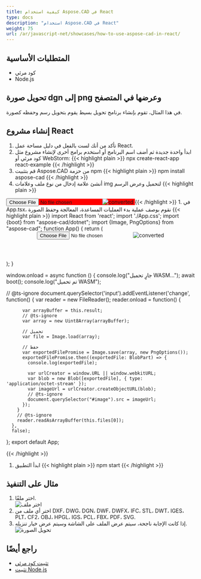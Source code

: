 ```yaml
---
title: كيفية استخدام Aspose.CAD في React
type: docs
description: "استخدام Aspose.CAD في React"
weight: 75
url: /ar/javascript-net/showcases/how-to-use-aspose-cad-in-react/
---
```


## المتطلبات الأساسية
- كود مرئي
- Node.js

## تحويل صورة dgn إلى png وعرضها في المتصفح

في هذا المثال، تقوم بإنشاء برنامج تحويل بسيط يقوم بتحويل رسم وحفظه كصورة.

## إنشاء مشروع React

1. تأكد من أنك لست بالفعل في دليل مساحة عمل React.
1. ابدأ واحدة جديدة ثم أضف اسم البرنامج أو استخدم برامج أخرى لإنشاء مشروع مثل كود مرئي أو WebStorm:
{{< highlight plain >}}
npx create-react-app react-example
{{< /highlight >}}
1. قم بتثبيت Aspose.CAD من حزمة npm
{{< highlight plain >}}
npm install aspose-cad
{{< /highlight >}}
1. أنشئ علامة إدخال من نوع ملف وعلامات img لتحميل وعرض الرسم
{{< highlight plain >}}
<span style="background-color: red">
  <input id="file" type="file"/>
  <img alt="converted" id="image" />
</span>
{{< /highlight >}}
1. في App.tsx، نقوم بوصف عملية بدء العمليات المساعدة، المعالجة وحفظ الصورة
{{< highlight plain >}}
import React from 'react';
import './App.css';
import {boot} from "aspose-cad/dotnet";
import {Image, PngOptions} from "aspose-cad";
function App() {
  return (
    <div className="App">
      <header className="App-header">
          <input id="file" type="file"/>
          <img alt="converted" id="image" />
      </header>
    </div>
  );
}

window.onload = async function () {
  console.log("جارٍ تحميل WASM...");
  await boot();
  console.log("تم تحميل WASM");

  // @ts-ignore
    document.querySelector('input').addEventListener('change', function() {
        var reader = new FileReader();
        reader.onload = function() {

          var arrayBuffer = this.result;
          // @ts-ignore
          var array = new Uint8Array(arrayBuffer);

          // تحميل
          var file = Image.load(array);

          // حفظ
          var exportedFilePromise = Image.save(array, new PngOptions());
          exportedFilePromise.then((exportedFile: BlobPart) => {
            console.log(exportedFile);

            var urlCreator = window.URL || window.webkitURL;
            var blob = new Blob([exportedFile], { type: 'application/octet-stream' });
            var imageUrl = urlCreator.createObjectURL(blob);
            // @ts-ignore
            document.querySelector("#image").src = imageUrl;
          });
        }
        // @ts-ignore
        reader.readAsArrayBuffer(this.files[0]);
      },
      false);
};
export default App;

{{< /highlight >}}
1. ابدأ التطبيق
{{< highlight plain >}}
npm start
{{< /highlight >}}

## مثال على التنفيذ

1. اختر ملفًا.<br>
![اختر ملف](/_assets/javascript-net/react/choose-file.png)<br>
1. اختر أي ملف من DXF، DWG، DGN، DWF، DWFX، IFC، STL، DWT، IGES، PLT، CF2، OBJ، HPGL، IGS، PCL، FBX، PDF، SVG.
1. إذا كانت الإجابة ناجحة، سيتم عرض الملف على الشاشة وسيتم عرض خيار تنزيله.<br>
![تحويل الصورة](/_assets/javascript-net/react/convert-image.png)<br>

## راجع أيضًا

- [تثبيت كود مرئي](https://code.visualstudio.com/)
- [تثبيت Node.js](https://nodejs.org/en/)
